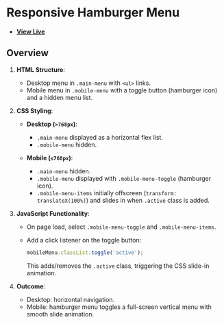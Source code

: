 # Responsive Hamburger Menu

- [**View Live**](https://tahmid-sarker.github.io/Modern-HTML-CSS-Notes/12-Transition-Animation-and-JavaScript/06-Hamburger-Menu/)

## Overview

1. **HTML Structure**:

   * Desktop menu in `.main-menu` with `<ul>` links.
   * Mobile menu in `.mobile-menu` with a toggle button (hamburger icon) and a hidden menu list.

2. **CSS Styling**:

   * **Desktop (`>768px`)**:

     * `.main-menu` displayed as a horizontal flex list.
     * `.mobile-menu` hidden.
   * **Mobile (`≤768px`)**:

     * `.main-menu` hidden.
     * `.mobile-menu` displayed with `.mobile-menu-toggle` (hamburger icon).
     * `.mobile-menu-items` initially offscreen (`transform: translateX(100%)`) and slides in when `.active` class is added.

3. **JavaScript Functionality**:

   * On page load, select `.mobile-menu-toggle` and `.mobile-menu-items`.
   * Add a click listener on the toggle button:

     ```js
     mobileMenu.classList.toggle('active');
     ```

     This adds/removes the `.active` class, triggering the CSS slide-in animation.

4. **Outcome**:

   * Desktop: horizontal navigation.
   * Mobile: hamburger menu toggles a full-screen vertical menu with smooth slide animation.